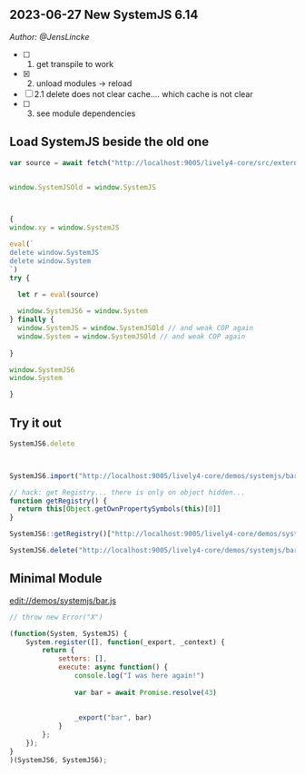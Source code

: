 ## 2023-06-27 New SystemJS 6.14

*Author: @JensLincke*

- [ ] 1. get transpile to work
- [X] 2. unload modules -> reload
- [ ] 2.1 delete does not clear cache.... which cache is not clear
- [ ] 3. see module dependencies

## Load SystemJS beside the old one

```javascript
var source = await fetch("http://localhost:9005/lively4-core/src/external/systemjs/system.6.14.js").then(r => r.text())


window.SystemJSOld = window.SystemJS



{
window.xy = window.SystemJS

eval(`
delete window.SystemJS
delete window.System
`)
try {
  
  let r = eval(source)

  window.SystemJS6 = window.System
} finally {
  window.SystemJS = window.SystemJSOld // and weak COP again
  window.System = window.SystemJSOld // and weak COP again
  
}

window.SystemJS6
window.System

}

```

## Try it out

```javascript
SystemJS6.delete



SystemJS6.import("http://localhost:9005/lively4-core/demos/systemjs/bar.js?6")

// hack: get Registry... there is only on object hidden...
function getRegistry() {
  return this[Object.getOwnPropertySymbols(this)[0]]
}

SystemJS6::getRegistry()["http://localhost:9005/lively4-core/demos/systemjs/bar.js?6"]

SystemJS6.delete("http://localhost:9005/lively4-core/demos/systemjs/bar.js?6")
```


## Minimal Module

<edit://demos/systemjs/bar.js>

```javascript
// throw new Error("X")

(function(System, SystemJS) {
    System.register([], function(_export, _context) {
        return {
            setters: [],
            execute: async function() {
                console.log("I was here again!")
                
                var bar = await Promise.resolve(43)
              
                
                _export("bar", bar)
            }
        };
    });
}
)(SystemJS6, SystemJS6);
```
